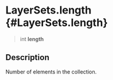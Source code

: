 LayerSets.length {#LayerSets.length}
================

> int **length**

Description
-----------

Number of elements in the collection.
